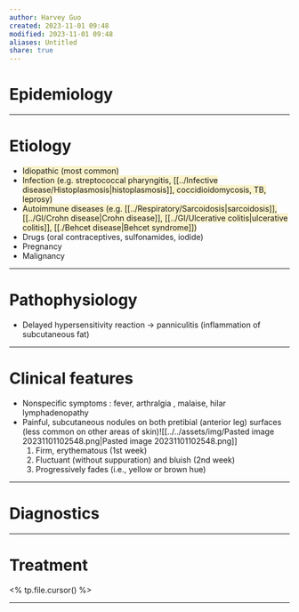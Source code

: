 ```yaml
---
author: Harvey Guo
created: 2023-11-01 09:48
modified: 2023-11-01 09:48
aliases: Untitled
share: true
---
```

# Epidemiology


---
# Etiology
- <span style="background:rgba(240, 200, 0, 0.2)">Idiopathic (most common)</span>
- <span style="background:rgba(240, 200, 0, 0.2)">Infection (e.g. streptococcal pharyngitis, [[../Infective disease/Histoplasmosis|histoplasmosis]], coccidioidomycosis, TB, leprosy)</span>
- <span style="background:rgba(240, 200, 0, 0.2)">Autoimmune diseases (e.g. [[../Respiratory/Sarcoidosis|sarcoidosis]], [[../GI/Crohn disease|Crohn disease]], [[../GI/Ulcerative colitis|ulcerative colitis]], [[./Behcet disease|Behcet syndrome]])</span>
- Drugs (oral contraceptives, sulfonamides, iodide)
- Pregnancy
- Malignancy

---
# Pathophysiology
- Delayed hypersensitivity reaction → panniculitis (inflammation of subcutaneous fat)

---
# Clinical features
- Nonspecific symptoms : fever, arthralgia , malaise, hilar lymphadenopathy 
- Painful, subcutaneous nodules on both pretibial (anterior leg) surfaces (less common on other areas of skin)![[../../assets/img/Pasted image 20231101102548.png|Pasted image 20231101102548.png]]
	1. Firm, erythematous (1st week)
	2. Fluctuant (without suppuration) and bluish (2nd week)
	3. Progressively fades (i.e., yellow or brown hue)

---
# Diagnostics


---
# Treatment
<% tp.file.cursor() %>

---
